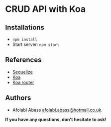  # CRUD API with Koa

## Installations

- `npm install`
- Start server: `npm start`

## References

* [Sequelize](http://docs.sequelizejs.com/en/latest/)
* [Koa](http://koajs.com/)
* [Koa router](https://github.com/alexmingoia/koa-router)

## Authors
- Afolabi Abass [afolabi.abass@hotmail.co.uk](mailto://afolabi.abass@hotmail.co.uk).

**If you have any questions, don't hesitate to ask!**
